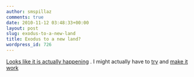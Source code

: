 ```yaml
---
author: smspillaz
comments: true
date: 2010-11-12 03:48:33+00:00
layout: post
slug: exodus-to-a-new-land
title: Exodus to a new land?
wordpress_id: 726
---
```


[Looks like it is actually happening](http://lists.fedoraproject.org/pipermail/devel/2010-November/145273.html) . I might actually have to [try](http://compiz.org) and [make it work](http://cgit.freedesktop.org/wayland/tree/spec/main.tex)

